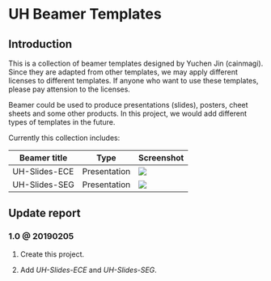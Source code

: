 # UH Beamer Templates

## Introduction

This is a collection of beamer templates designed by Yuchen Jin (cainmagi). Since they are adapted from other templates, we may apply different licenses to different templates. If anyone who want to use these templates, please pay attension to the licenses.

Beamer could be used to produce presentations (slides), posters, cheet sheets and some other products. In this project, we would add different types of templates in the future.

Currently this collection includes:

| Beamer title | Type | Screenshot|
| ----- | ----- | ----- |
| UH-Slides-ECE | Presentation | ![][ex-ece-slides] |
| UH-Slides-SEG | Presentation | ![][ex-seg-slides] |

## Update report

### 1.0 @ 20190205

1. Create this project.

2. Add *UH-Slides-ECE* and *UH-Slides-SEG*.

[ex-ece-slides]:https://github.com/cainmagi/UH-beamer-templates/raw/UH-Slides-ECE/display/uh-ece-2.jpg
[ex-seg-slides]:https://github.com/cainmagi/UH-beamer-templates/raw/UH-Slides-SEG/display/uh-seg-2.jpg